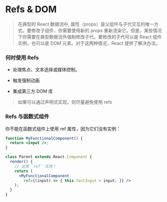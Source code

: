 # Refs & DOM
> 在典型的 React 数据流中, 属性（props）是父组件与子代交互的唯一方式。要修改子组件，你需要使用新的 props 重新渲染它。但是，某些情况下你需要在典型数据流外强制修改子代。要修改的子代可以是 React 组件实例，也可以是 DOM 元素。对于这两种情况，React 提供了解决办法。

### 何时使用 Refs
* 处理焦点、文本选择或媒体控制。

* 触发强制动画

* 集成第三方 DOM 库

> 如果可以通过声明式实现，则尽量避免使用 refs

### Refs 与函数式组件
你不能在函数式组件上使用 ref 属性，因为它们没有实例：
```jsx
function MyFunctionalComponent() {
  return <input />;
}

class Parent extends React.Component {
  render() {
    // 这里 `ref` 无效！
    return (
      <MyFunctionalComponent
        ref={(input) => { this.textInput = input; }} />
    );
  }
}
```
